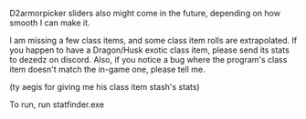 D2armorpicker sliders also might come in the future, depending on how smooth I can make it.

I am missing a few class items, and some class item rolls are extrapolated. If you happen to have a Dragon/Husk exotic class item, please send its stats to dezedz on discord. Also, if you notice a bug where the program's class item doesn't match the in-game one, please tell me.

(ty aegis for giving me his class item stash's stats)

To run, run statfinder.exe